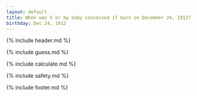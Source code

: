 ```yaml
---
layout: default
title: When was I or my baby conceived if born on December 24, 1912?
birthday: Dec 24, 1912
---
```


{% include header.md %}

{% include guess.md %}

{% include calculate.md %}

{% include safety.md %}

{% include footer.md %}



